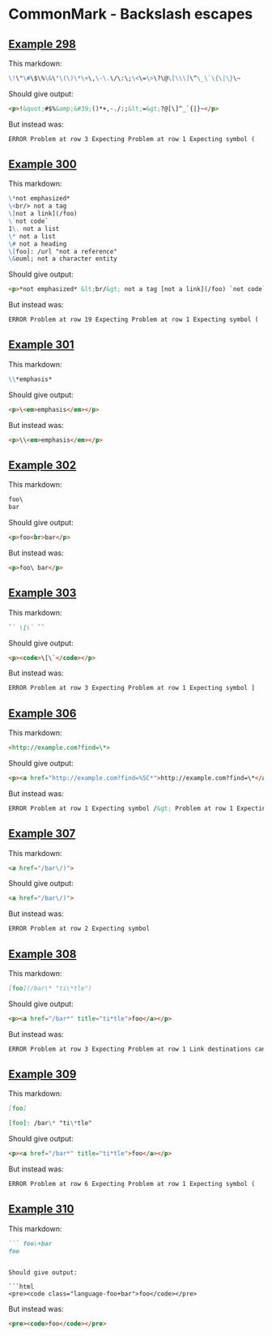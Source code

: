 # CommonMark - Backslash escapes

## [Example 298](https://spec.commonmark.org/0.29/#example-298)

This markdown:

```markdown
\!\"\#\$\%\&\'\(\)\*\+\,\-\.\/\:\;\<\=\>\?\@\[\\\]\^\_\`\{\|\}\~

```

Should give output:

```html
<p>!&quot;#$%&amp;&#39;()*+,-./:;&lt;=&gt;?@[\]^_`{|}~</p>
```

But instead was:

```html
ERROR Problem at row 3 Expecting Problem at row 1 Expecting symbol (
```
## [Example 300](https://spec.commonmark.org/0.29/#example-300)

This markdown:

```markdown
\*not emphasized*
\<br/> not a tag
\[not a link](/foo)
\`not code`
1\. not a list
\* not a list
\# not a heading
\[foo]: /url "not a reference"
\&ouml; not a character entity

```

Should give output:

```html
<p>*not emphasized* &lt;br/&gt; not a tag [not a link](/foo) `not code` 1. not a list * not a list # not a heading [foo]: /url &quot;not a reference&quot; &amp;ouml; not a character entity</p>
```

But instead was:

```html
ERROR Problem at row 19 Expecting Problem at row 1 Expecting symbol (
```
## [Example 301](https://spec.commonmark.org/0.29/#example-301)

This markdown:

```markdown
\\*emphasis*

```

Should give output:

```html
<p>\<em>emphasis</em></p>
```

But instead was:

```html
<p>\\<em>emphasis</em></p>
```
## [Example 302](https://spec.commonmark.org/0.29/#example-302)

This markdown:

```markdown
foo\
bar

```

Should give output:

```html
<p>foo<br>bar</p>
```

But instead was:

```html
<p>foo\ bar</p>
```
## [Example 303](https://spec.commonmark.org/0.29/#example-303)

This markdown:

```markdown
`` \[\` ``

```

Should give output:

```html
<p><code>\[\`</code></p>
```

But instead was:

```html
ERROR Problem at row 3 Expecting Problem at row 1 Expecting symbol ]
```
## [Example 306](https://spec.commonmark.org/0.29/#example-306)

This markdown:

```markdown
<http://example.com?find=\*>

```

Should give output:

```html
<p><a href="http://example.com?find=%5C*">http://example.com?find=\*</a></p>
```

But instead was:

```html
ERROR Problem at row 1 Expecting symbol /&gt; Problem at row 1 Expecting symbol &gt;
```
## [Example 307](https://spec.commonmark.org/0.29/#example-307)

This markdown:

```markdown
<a href="/bar\/)">

```

Should give output:

```html
<a href="/bar\/)">
```

But instead was:

```html
ERROR Problem at row 2 Expecting symbol
```
## [Example 308](https://spec.commonmark.org/0.29/#example-308)

This markdown:

```markdown
[foo](/bar\* "ti\*tle")

```

Should give output:

```html
<p><a href="/bar*" title="ti*tle">foo</a></p>
```

But instead was:

```html
ERROR Problem at row 3 Expecting Problem at row 1 Link destinations can&#39;t contain whitespace, if you would like to include them please wrap your URL with &lt; .. &gt;
```
## [Example 309](https://spec.commonmark.org/0.29/#example-309)

This markdown:

```markdown
[foo]

[foo]: /bar\* "ti\*tle"

```

Should give output:

```html
<p><a href="/bar*" title="ti*tle">foo</a></p>
```

But instead was:

```html
ERROR Problem at row 6 Expecting Problem at row 1 Expecting symbol (
```
## [Example 310](https://spec.commonmark.org/0.29/#example-310)

This markdown:

```markdown
``` foo\+bar
foo
```

```

Should give output:

```html
<pre><code class="language-foo+bar">foo</code></pre>
```

But instead was:

```html
<pre><code>foo</code></pre>
```
